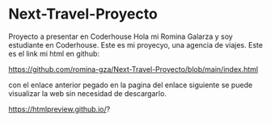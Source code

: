 # Next-Travel-Proyecto
Proyecto a presentar en Coderhouse
Hola mi Romina Galarza y soy estudiante en Coderhouse. 
Este es mi proyecyo, una agencia de viajes.
Este es el link mi html en github:

https://github.com/romina-gza/Next-Travel-Proyecto/blob/main/index.html

con el enlace anterior pegado en la pagina del enlace siguiente se puede visualizar la web sin necesidad de descargarlo.

https://htmlpreview.github.io/?
